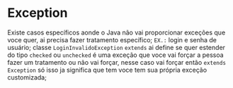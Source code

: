 # Exception

Existe casos específicos aonde o Java não vai proporcionar exceções que voce quer, ai precisa fazer tratamento específico; ``EX.:`` login e senha de usuário; classe ``LoginInvalidoException`` ``extends`` ai define se quer estender do tipo `checked` ou `unchecked` é uma exceção que voce vai forçar a pessoa fazer um tratamento ou não vai forçar, nesse caso vai forçar então `extends Exception` só isso ja significa que tem voce tem sua própria exceção customizada;  